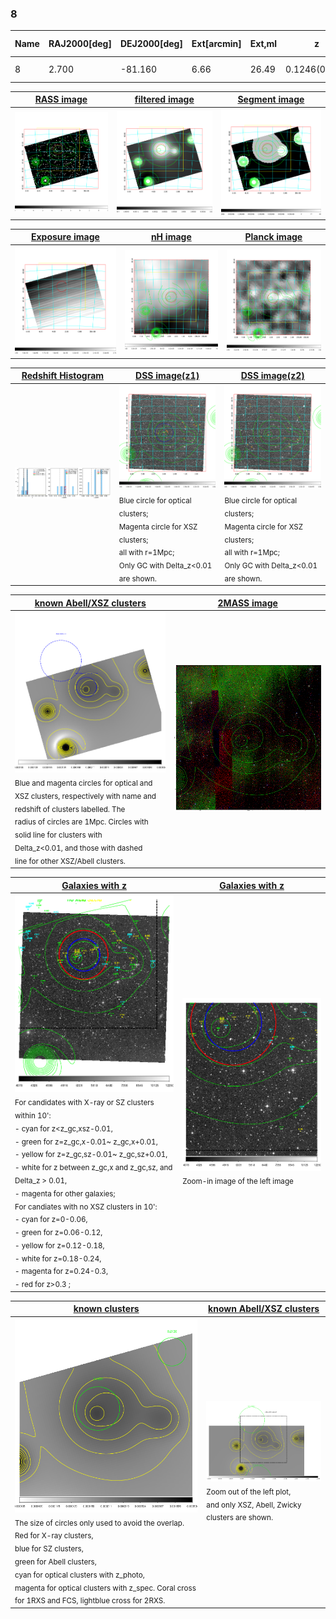 <div STYLE="page-break-after: always;"></div>

### 8

|Name|RAJ2000[deg]|DEJ2000[deg] |Ext[arcmin]| Ext,ml | z | z_src| C|GC(XSZ,Delta_z<0.01)| GC(OPT,Delta_z<0.01)|GC| R_sig[arcmin] | R500[arcmin] | R500[Mpc]| CRsig[c/s] | CR500[c/s] |L500[1E44 erg/s]|F500[1E-12 erg/s/cm^2]| M500[1E14 Msun]|Tx[keV]|Cnt_sig|Beta|Rc[arcmin]|Comment|Alias|
|---|---|---|---|---|---|------|---|--------|---------|----------|---|---|---|---|---|---|---|---|---|---|---|---|---|---|
|8| 2.700| -81.160| 6.66| 26.49| 0.1246(0.005)| z1, z_opt| S| -| W| W| 21.738| 7.675| 1.029| 0.268(0.072)| 0.242(0.065)| 1.794(0.413)| 4.413(1.016)| 3.50(0.39)| 4.82(0.35)| 41.6| 0.880(-0.128+0.085)| 11.549(-1.986+1.474)| -| t331|

|[RASS image](../image/8/8_img.pdf)|[filtered image](../image/8/8_fil.pdf)|[Segment image](../image/8/8_seg.pdf)|
|-------------------|--------------------|-------------------|
| <img src="../image/8/8_img.png" width="300">  | <img src="../image/8/8_fil.png" width="300">   | <img src="../image/8/8_seg.png" width="300">  |

|[Exposure image](../image/8/8_mex.pdf)| [nH image](../image/8/8_nh.pdf)| [Planck image](../image/8/8_p.pdf)|
|-------------------|--------------------|-------------------|
|<img src="../image/8/8_mex.png" width="300">   | <img src="../image/8/8_nh.png" width="300">    | <img src="../image/8/8_p.png" width="300"> |

|[Redshift Histogram](../image/8/8_zg.pdf) | [DSS image(z1)](../image/8/8_dss_z1.pdf)      |  [DSS image(z2)](../image/8/8_dss_z2.pdf)    |
|-------------------|--------------------|-------------------|
|<img src="../image/8/8_zg.png" width="300"> |<img src="../image/8/8_dss_z1.png" width="300"> <sub><br>Blue circle for optical clusters; <br>Magenta circle for XSZ clusters; <br>all with r=1Mpc; <br>Only GC with Delta_z<0.01 are shown. </sub>| <img src="../image/8/8_dss_z2.png" width="300"><sub><br>Blue circle for optical clusters; <br>Magenta circle for XSZ clusters; <br>all with r=1Mpc; <br>Only GC with Delta_z<0.01 are shown. </sub> |

|[known Abell/XSZ clusters](../image/8/8_m.pdf) | [2MASS image](../image/8/8_2mass.pdf)      |
|-------------------|-------------------|
|<img src=../image/8/8_m.png width="300"> <br><sub>Blue and magenta circles for optical and <br>XSZ clusters, respectively with name and <br>redshift of clusters labelled. The <br>radius of circles are 1Mpc. Circles with <br>solid line for clusters with <br>Delta_z<0.01, and those with dashed <br>line for other XSZ/Abell clusters.        </sub>|<img src="../image/8/8_2mass.png" width="300">  |

|[Galaxies with z](../image/8/8_opt_ned.pdf) |[Galaxies with z](../image/8/8_opt_ned_zoom.pdf) |
|-------------------|-------------------|
| <img src=../image/8/8_opt_ned.png width="300"> <br><sub> For candidates with X-ray or SZ clusters within 10': <br> - cyan for z<z_gc,xsz-0.01, <br> - green for z=z_gc,x-0.01~ z_gc,x+0.01, <br> - yellow for z=z_gc,sz-0.01~ z_gc,sz+0.01, <br> - white for z between z_gc,x and z_gc,sz, and Delta_z > 0.01, <br> - magenta for other galaxies; <br>For candiates with no XSZ clusters in 10': <br> - cyan for z=0-0.06, <br> - green for z=0.06-0.12, <br> - yellow for z=0.12-0.18, <br> - white for z=0.18-0.24, <br> - magenta for z=0.24-0.3, <br> - red for z>0.3 ;  </sub>|<img src=../image/8/8_opt_ned_zoom.png width="300">  <br><sub> Zoom-in image of the left image</sub>|

|[known clusters](../image/8/8_gc.pdf) |[known Abell/XSZ clusters](../image/8/8_gc_large.pdf) |
|-------------------|-------------------|
| <img src=../image/8/8_gc.png width="300"> <br><sub> The size of circles only used to avoid the overlap. Red for X-ray clusters, <br> blue for SZ clusters, <br> green for Abell clusters, <br> cyan for optical clusters with z_photo, <br> magenta for optical clusters with z_spec. Coral cross for 1RXS and FCS, lightblue cross for 2RXS. </sub>|<img src=../image/8/8_gc_large.png width="300"> <br><sub> Zoom out of the left plot, <br> and only XSZ, Abell, Zwicky clusters are shown. </sub> |



